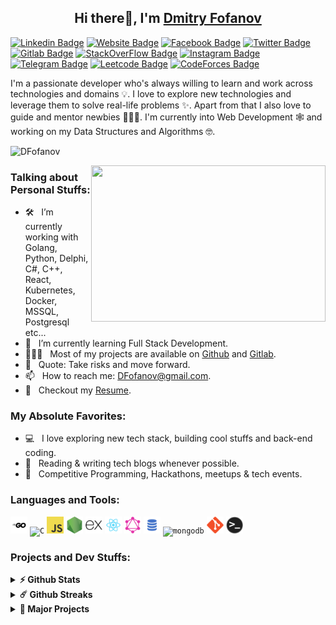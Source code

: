 ### <h2 align="center">Hi there👋, I'm [Dmitry Fofanov](https://github.com/DFofanov/)</h2> 
[![Linkedin Badge](https://img.shields.io/badge/-LinkedIn-0e76a8?style=flat-square&logo=Linkedin&logoColor=white)](https://www.linkedin.com/in/yuvaraj-ramsamy/)
[![Website Badge](https://img.shields.io/badge/Website-3b5998?style=flat-square&logo=google-chrome&logoColor=white)](https://DFofanov.github.io/personal_website/)
[![Facebook Badge](https://img.shields.io/badge/FaceBook-3b5998?style=flat-square&logo=Facebook&logoColor=white)](https://www.facebook.com/people/Yuvaraj/100004464395583/)
[![Twitter Badge](https://img.shields.io/badge/Twitter-3b5998?style=flat-square&logo=Twitter&logoColor=white)](https://mobile.twitter.com/yuvaraj_11_/)
[![Gitlab Badge](https://img.shields.io/badge/-Gitlab-00acee?style=flat-square&logo=GitLab&logoColor=white)](https://gitlab.com/DFofanov)
[![StackOverFlow Badge](https://img.shields.io/badge/-StackOverFlow-00acee?style=flat-square&logo=StackOverFlow&logoColor=white)](https://stackoverflow.com/users/13635342/DFofanov)
[![Instagram Badge](https://img.shields.io/badge/-Instagram-e4405f?style=flat-square&logo=Instagram&logoColor=white)](https://www.instagram.com/explorer_11_/)
[![Telegram Badge](https://img.shields.io/badge/-Telegram-0088cc?style=flat-square&logo=Telegram&logoColor=white)](https://t.me/explorer_11/)
[![Leetcode Badge](https://img.shields.io/badge/-LeetCode-00aceee?style=flat-square&logo=Leetcode&logoColor=yellow)](https://leetcode.com/unitedemotions/)
[![CodeForces Badge](https://img.shields.io/badge/-CodeForces-00acee?style=flat-square&logo=CodeForces&logoColor=white)](https://codeforces.com/profile/yuvaraj_11)

I'm a passionate developer who's always willing to learn and work across technologies and domains 💡. I love to explore new technologies and leverage them to solve real-life problems ✨. Apart from that I also love to guide and mentor newbies 👨🏻‍💻. I'm currently into Web Development 🕸️ and working on my Data Structures and Algorithms 🤓.

<p align="left"> <img src="https://komarev.com/ghpvc/?username=DFofanov&label=Profile%20views&color=0e75b6&style=flat" alt="DFofanov" /> </p>

<img align="right" height="250" width="375" alt="" src="https://user-images.githubusercontent.com/49576526/120935863-64452280-c722-11eb-86c8-d6d75e3a43de.png" />

### Talking about Personal Stuffs:

- 🛠 &nbsp; I’m currently working with Golang, Python, Delphi, C#, C++, React, Kubernetes, Docker, MSSQL, Postgresql etc...
- 🚀 &nbsp; I’m currently learning Full Stack Development.
- 👨🏻‍💻 &nbsp; Most of my projects are available on [Github](https://github.com/DFofanov) and [Gitlab](https://gitlab.com/DFofanov).
- 👾 &nbsp; Quote: Take risks and move forward.
- 📫 &nbsp; How to reach me: DFofanov@gmail.com.
- 📝 &nbsp; Checkout my [Resume](https://my.indeed.com/p/dmitryf-x9scv6j).

### My Absolute Favorites:

- 💻 &nbsp; I love exploring new tech stack, building cool stuffs and back-end coding.
- 📰 &nbsp; Reading & writing tech blogs whenever possible.
- 🍕 &nbsp; Competitive Programming, Hackathons, meetups & tech events.

### Languages and Tools:

<code><img height="27" src="https://raw.githubusercontent.com/github/explore/80688e429a7d4ef2fca1e82350fe8e3517d3494d/topics/go/go.png" alt="go"></code>
<code><img height="27" src="https://user-images.githubusercontent.com/49576526/120936593-35c94680-c726-11eb-98d7-fac03f681f7a.png" alt="C"></code>
<code><img height="27" src="https://raw.githubusercontent.com/github/explore/80688e429a7d4ef2fca1e82350fe8e3517d3494d/topics/javascript/javascript.png" alt="javascript"></code>
<code><img height="27" src="https://raw.githubusercontent.com/github/explore/80688e429a7d4ef2fca1e82350fe8e3517d3494d/topics/nodejs/nodejs.png" alt="nodejs"></code>
<code><img height="27" src="https://raw.githubusercontent.com/devicons/devicon/master/icons/express/express-original.svg" alt="expressjs"></code>
<code><img height="27" src="https://raw.githubusercontent.com/github/explore/80688e429a7d4ef2fca1e82350fe8e3517d3494d/topics/react/react.png" alt="react"></code>
<code><img height="27" src="https://raw.githubusercontent.com/github/explore/80688e429a7d4ef2fca1e82350fe8e3517d3494d/topics/graphql/graphql.png" alt="graphql"></code>
<code><img height="27" src="https://raw.githubusercontent.com/github/explore/80688e429a7d4ef2fca1e82350fe8e3517d3494d/topics/sql/sql.png" alt="sql"></code>
<code><img height="27" src="https://encrypted-tbn0.gstatic.com/images?q=tbn%3AANd9GcSTTzPAw-55ssm1Im594xYZ9eRQu2JylrkYLg&usqp=CAU" alt="mongodb"></code>
<code><img height="27" src="https://raw.githubusercontent.com/devicons/devicon/master/icons/git/git-original.svg" alt="git"></code>
<code><img height="27" src="https://raw.githubusercontent.com/github/explore/80688e429a7d4ef2fca1e82350fe8e3517d3494d/topics/terminal/terminal.png" alt="terminal"></code>



### Projects and Dev Stuffs:

<details>	
  <summary><b>⚡ Github Stats</b></summary>

  <br />
  <img height="180em" src="https://github-readme-stats.vercel.app/api?username=DFofanov&show_icons=true&hide_border=true&&count_private=true&include_all_commits=true" />

</details>

<details>	
  <summary><b>☄️ Github Streaks</b></summary>

  <br />
  <img height="180em" src="https://github-readme-streak-stats.herokuapp.com?user=DFofanov&hide_border=true" />
</details>

<details>
  <summary><b>🚀 Major Projects</b></summary>

  <br />
  <table>
    <thead align="center">
      <tr border: none;>
        <td><b>💻 Projects</b></td>
        <td><b>🌟 Stars</b></td>
        <td><b>🍴 Forks</b></td>
        <td><b>🐛 Issues</b></td>
        <td><b>🔔 Pull Requests</b></td>
        <td><b>👨‍💻 Language</b></td>
      </tr>
    </thead>
    <tbody>
      <tr>
	<td><a href="https://github.com/DFofanov/DFofanov"><b>✨ GitHub Profile</b></a></td>
        <td><img alt="Stars" src="https://img.shields.io/github/stars/DFofanov/DFofanov?style=flat-square&labelColor=343b41"/></td>
        <td><img alt="Forks" src="https://img.shields.io/github/forks/DFofanov/DFofanov?style=flat-square&labelColor=343b41"/></td>
        <td><img alt="Issues" src="https://img.shields.io/github/issues/DFofanov/DFofanov?style=flat-square"/></td>
        <td><img alt="Pull Requests" src="https://img.shields.io/github/issues-pr/DFofanov/DFofanov?style=flat-square"/></td>
     	<td><img alt="Language" src="https://img.shields.io/badge/markdown-100%25-blue?style=flat-square"/></td> 
      </tr>
      <tr>
	<td><a href="https://github.com/DFofanov/m3uToStrm"><b>m3uToStrm</b></a></td>
        <td><img alt="Stars" src="https://img.shields.io/github/stars/DFofanov/m3uToStrm?style=flat-square&labelColor=343b41"/></td>
        <td><img alt="Forks" src="https://img.shields.io/github/forks/DFofanov/m3uToStrm?style=flat-square&labelColor=343b41"/></td>
        <td><img alt="Issues" src="https://img.shields.io/github/issues/DFofanov/m3uToStrm?style=flat-square"/></td>
        <td><img alt="Pull Requests" src="https://img.shields.io/github/issues-pr/DFofanov/m3uToStrm?style=flat-square"/></td>
        <td><img alt="Language" src="https://img.shields.io/github/languages/top/DFofanov/m3uToStrm?label=python&style=flat-square"/></td> 
      </tr>	    
      <tr>
	<td><a href="https://github.com/DFofanov/StrmCheck"><b>StrmCheck</b></a></td>
        <td><img alt="Stars" src="https://img.shields.io/github/stars/DFofanov/StrmCheck?style=flat-square&labelColor=343b41"/></td>
        <td><img alt="Forks" src="https://img.shields.io/github/forks/DFofanov/StrmCheck?style=flat-square&labelColor=343b41"/></td>
        <td><img alt="Issues" src="https://img.shields.io/github/issues/DFofanov/StrmCheck?style=flat-square"/></td>
        <td><img alt="Pull Requests" src="https://img.shields.io/github/issues-pr/DFofanov/StrmCheck?style=flat-square"/></td>
        <td><img alt="Language" src="https://img.shields.io/github/languages/top/DFofanov/StrmCheck?label=python&style=flat-square"/></td> 
      </tr>	   
      <tr>
	<td><a href="https://github.com/DFofanov/docker-webmin"><b>docker-webmin</b></a></td>
        <td><img alt="Stars" src="https://img.shields.io/github/stars/DFofanov/docker-webmin?style=flat-square&labelColor=343b41"/></td>
        <td><img alt="Forks" src="https://img.shields.io/github/forks/DFofanov/docker-webmin?style=flat-square&labelColor=343b41"/></td>
        <td><img alt="Issues" src="https://img.shields.io/github/issues/DFofanov/docker-webmin?style=flat-square"/></td>
        <td><img alt="Pull Requests" src="https://img.shields.io/github/issues-pr/DFofanov/docker-webmin?style=flat-square"/></td>
        <td><img alt="Language" src="https://img.shields.io/github/languages/top/DFofanov/docker-webmin?label=docker&style=flat-square"/></td> 
      </tr>
      <tr>
	<td><a href="https://github.com/DFofanov/ConvJudgesToCSV"><b>ConvJudgesToCSV</b></a></td>
        <td><img alt="Stars" src="https://img.shields.io/github/stars/DFofanov/ConvJudgesToCSV?style=flat-square&labelColor=343b41"/></td>
        <td><img alt="Forks" src="https://img.shields.io/github/forks/DFofanov/ConvJudgesToCSV?style=flat-square&labelColor=343b41"/></td>
        <td><img alt="Issues" src="https://img.shields.io/github/issues/DFofanov/ConvJudgesToCSV?style=flat-square"/></td>
        <td><img alt="Pull Requests" src="https://img.shields.io/github/issues-pr/DFofanov/ConvJudgesToCSV?style=flat-square"/></td>
        <td><img alt="Language" src="https://img.shields.io/github/languages/top/DFofanov/ConvJudgesToCSV?label=go&style=flat-square"/></td> 
      </tr>
    </tbody>
  </table>
  <br />
</details>

